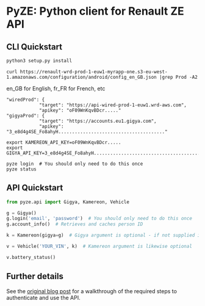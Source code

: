 # PyZE: Python client for Renault ZE API

## CLI Quickstart

```bash
python3 setup.py install
```

```
curl https://renault-wrd-prod-1-euw1-myrapp-one.s3-eu-west-1.amazonaws.com/configuration/android/config_en_GB.json |grep Prod -A2
```
en_GB for English, fr_FR for French, etc

```
"wiredProd": {
			"target": "https://api-wired-prod-1-euw1.wrd-aws.com",
			"apikey": "oF09WnKqvBDcr....."
"gigyaProd": {
			"target": "https://accounts.eu1.gigya.com",
			"apikey": "3_e8d4g4SE_Fo8ahyH......................................."
```

```
export KAMEREON_API_KEY=oF09WnKqvBDcr.....
export GIGYA_API_KEY=3_e8d4g4SE_Fo8ahyH.......................................

pyze login  # You should only need to do this once
pyze status
```

## API Quickstart

```python
from pyze.api import Gigya, Kamereon, Vehicle

g = Gigya()
g.login('email', 'password')  # You should only need to do this once
g.account_info()  # Retrieves and caches person ID

k = Kamereon(gigya=g)  # Gigya argument is optional - if not supplied it will create one

v = Vehicle('YOUR_VIN', k)  # Kamereon argument is likewise optional

v.battery_status()
```

## Further details

See the [original blog post](https://muscatoxblog.blogspot.com/2019/07/delving-into-renaults-new-api.html) for a walkthrough of the required steps to authenticate and use the API.
